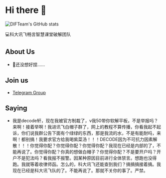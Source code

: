 # Hi there 👋

![DIFTeam's GitHub stats](https://github-readme-stats.vercel.app/api?username=DIFTeam&show_icons=true)

💻科大讯飞畅言智慧课堂破解团队

## About Us

- 🤔还没想好捏......

## Join us

- [Telegram Group](https://t.me/+NrT8UMGDBztjODg1)

## Saying

- 我是decode轩，现在我被官方制裁了，v我50带你软解平板，不是举报吗？来啊！接着举啊！我进讯飞白帽子群了，网上的教程不算传播，你看我起不起诉，你们说我群公告下面有个绿绿的东西，那是我流的水，不是有能耐吗，来啊！都别搞！我要求官方给我喝紫菜汤！！！DECODE因为不可抗力因素解散！！！你觉得你配？你觉得你配？你觉得你配？我现在已经是内部的了，不能再说了。你觉得你配？你真的想做白帽子？你觉得你配？不是要开户吗？开户不是犯法吗？看我报不报警。因某种原因目前进行全体禁言。想跑也没得跑。我就等着收律师函。怎么的，科大讯飞还能查到我们？搞搞搞接着搞。我现在已经是科大讯飞队的了。不能再说了。那就不关你的事了。严禁。
